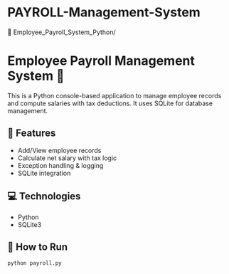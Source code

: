 # PAYROLL-Management-System
📁 Employee_Payroll_System_Python/
# Employee Payroll Management System 🧾

This is a Python console-based application to manage employee records and compute salaries with tax deductions. It uses SQLite for database management.

## 🔧 Features
- Add/View employee records
- Calculate net salary with tax logic
- Exception handling & logging
- SQLite integration

## 💻 Technologies
- Python
- SQLite3

## 🚀 How to Run
```bash
python payroll.py

